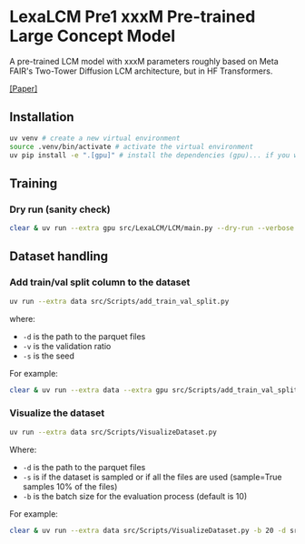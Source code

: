 # LexaLCM Pre1 xxxM Pre-trained Large Concept Model
A pre-trained LCM model with xxxM parameters roughly based on Meta FAIR's Two-Tower Diffusion LCM architecture, but in HF Transformers.

[[Paper]](https://ai.meta.com/research/publications/large-concept-models-language-modeling-in-a-sentence-representation-space/)

## Installation

```bash
uv venv # create a new virtual environment
source .venv/bin/activate # activate the virtual environment
uv pip install -e ".[gpu]" # install the dependencies (gpu)... if you want to install the dependencies (cpu), use ".[cpu]" instead
```





## Training

### Dry run (sanity check)
```bash
clear & uv run --extra gpu src/LexaLCM/LCM/main.py --dry-run --verbose
```



## Dataset handling

### Add train/val split column to the dataset

```bash
uv run --extra data src/Scripts/add_train_val_split.py 
```

where:
- `-d` is the path to the parquet files
- `-v` is the validation ratio
- `-s` is the seed

For example:
```bash
clear & uv run --extra data --extra gpu src/Scripts/add_train_val_split.py -d src/LexaLCM/Content/Datasets/Wikipedia_Ja
```

### Visualize the dataset

```bash
uv run --extra data src/Scripts/VisualizeDataset.py 
```

Where:
- `-d` is the path to the parquet files
- `-s` is if the dataset is sampled or if all the files are used (sample=True samples 10% of the files)
- `-b` is the batch size for the evaluation process (default is 10)

For example:
```bash
clear & uv run --extra data src/Scripts/VisualizeDataset.py -b 20 -d src/LexaLCM/Content/Datasets/Wikipedia_Ja
```